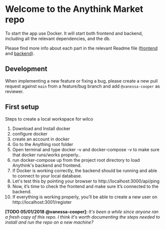 # Welcome to the Anythink Market repo

To start the app use Docker. It will start both frontend and backend, including all the relevant dependencies, and the db.

Please find more info about each part in the relevant Readme file ([frontend](frontend/readme.md) and [backend](backend/README.md)).

## Development

When implementing a new feature or fixing a bug, please create a new pull request against `main` from a feature/bug branch and add `@vanessa-cooper` as reviewer.

## First setup

Steps to create a local workspace for wilco

1. Download and Install docker
2. configure docker
3. create an account in docker
4. Go to the Anything root folder
5. Open terminal and type docker -v and docker-compose -v to make sure that docker runs/works properly..
6. run docker-compose up from the project root directory to load Anythink's backend and frontend.
7. If Docker is working correctly, the backend should be running and able to connect to your local database.
8. Let's test this by pointing your browser to http://localhost:3000/api/ping
9. Now, it’s time to check the frontend and make sure it’s connected to the backend.
10. If everything is working properly, you’ll be able to create a new user on http://localhost:3001/register





**[TODO 05/01/2018 @vanessa-cooper]:** _It's been a while since anyone ran a fresh copy of this repo. I think it's worth documenting the steps needed to install and run the repo on a new machine?_
